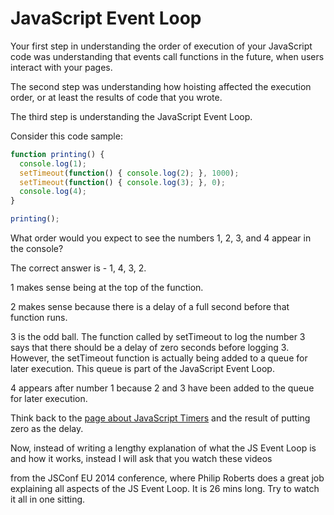 # JavaScript Event Loop

Your first step in understanding the order of execution of your JavaScript code was understanding that events call functions in the future, when users interact with your pages.

The second step was understanding how hoisting affected the execution order, or at least the results of code that you wrote.

The third step is understanding the JavaScript Event Loop.

Consider this code sample:

```js
function printing() {
  console.log(1); 
  setTimeout(function() { console.log(2); }, 1000); 
  setTimeout(function() { console.log(3); }, 0); 
  console.log(4);
}

printing();
```

What order would you expect to see the numbers 1, 2, 3, and 4 appear in the console?

The correct answer is - 1, 4, 3, 2.

1 makes sense being at the top of the function. 

2 makes sense because there is a delay of a full second before that function runs.

3 is the odd ball. The function called by setTimeout to log the number 3 says that there should be a delay of zero seconds before logging 3. However, the setTimeout function is actually being added to a queue for later execution. This queue is part of the JavaScript Event Loop.

4 appears after number 1 because 2 and 3 have been added to the queue for later execution.

Think back to the [page about JavaScript Timers](../week3/timers.md) and the result of putting zero as the delay. 

Now, instead of writing a lengthy explanation of what the JS Event Loop is and how it works, instead I will ask that you watch these videos

<YouTube
    title="Philip Roberts and the JS Event Loop"
    url="https://www.youtube.com/embed/8aGhZQkoFbQ"
/>

from the JSConf EU 2014 conference, where Philip Roberts does a great job explaining all aspects of the JS Event Loop. It is 26 mins long. Try to watch it all in one sitting.

